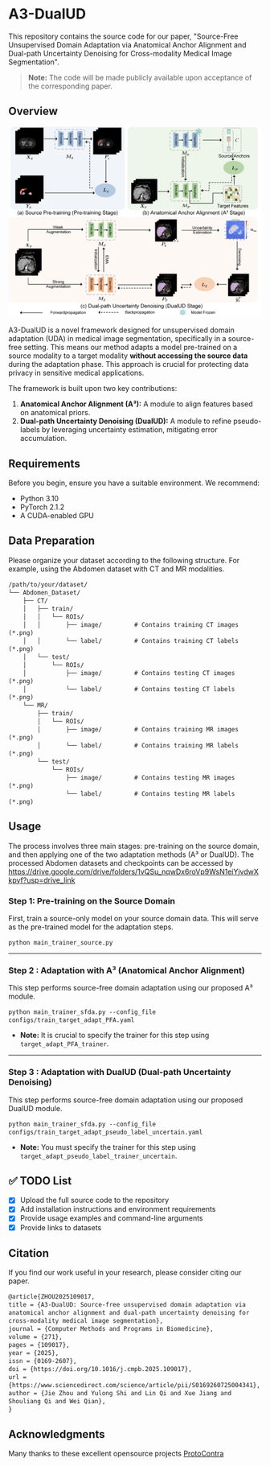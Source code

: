 # A3-DualUD
This repository contains the source code for our paper, "Source-Free Unsupervised Domain Adaptation via Anatomical Anchor Alignment and Dual-path Uncertainty Denoising for Cross-modality Medical Image Segmentation".

> **Note:** The code will be made publicly available upon acceptance of the corresponding paper.

## Overview

![](./Overview.png)

A3-DualUD is a novel framework designed for unsupervised domain adaptation (UDA) in medical image segmentation, specifically in a source-free setting. This means our method adapts a model pre-trained on a source modality to a target modality **without accessing the source data** during the adaptation phase. This approach is crucial for protecting data privacy in sensitive medical applications.

The framework is built upon two key contributions:

1. **Anatomical Anchor Alignment (A³):** A module to align features based on anatomical priors.
2. **Dual-path Uncertainty Denoising (DualUD):** A module to refine pseudo-labels by leveraging uncertainty estimation, mitigating error accumulation.

## Requirements

Before you begin, ensure you have a suitable environment. We recommend:

- Python 3.10
- PyTorch 2.1.2
- A CUDA-enabled GPU

## Data Preparation

Please organize your dataset according to the following structure. For example, using the Abdomen dataset with CT and MR modalities. 

```
/path/to/your/dataset/
└── Abdomen_Dataset/
    ├── CT/
    │   ├── train/
    │   │   └── ROIs/
    │   │       ├── image/         # Contains training CT images (*.png)
    │   │       └── label/         # Contains training CT labels (*.png)
    │   └── test/
    │       └── ROIs/
    │           ├── image/         # Contains testing CT images (*.png)
    │           └── label/         # Contains testing CT labels (*.png)
    └── MR/
        ├── train/
        │   └── ROIs/
        │       ├── image/         # Contains training MR images (*.png)
        │       └── label/         # Contains training MR labels (*.png)
        └── test/
            └── ROIs/
                ├── image/         # Contains testing MR images (*.png)
                └── label/         # Contains testing MR labels (*.png)
```

## Usage

The process involves three main stages: pre-training on the source domain, and then applying one of the two adaptation methods (A³ or DualUD). The processed Abdomen datasets and checkpoints can be accessed by https://drive.google.com/drive/folders/1vQSu_nqwDx6roVp9WsN1eiYjvdwXkpyf?usp=drive_link

### Step 1: Pre-training on the Source Domain

First, train a source-only model on your source domain data. This will serve as the pre-trained model for the adaptation steps.

```
python main_trainer_source.py
```

------

### Step 2 : Adaptation with A³ (Anatomical Anchor Alignment)

This step performs source-free domain adaptation using our proposed A³ module.

```
python main_trainer_sfda.py --config_file configs/train_target_adapt_PFA.yaml
```

- **Note:** It is crucial to specify the trainer for this step using `target_adapt_PFA_trainer`.

------

### Step 3 : Adaptation with DualUD (Dual-path Uncertainty Denoising)

This step performs source-free domain adaptation using our proposed DualUD module.

```
python main_trainer_sfda.py --config_file configs/train_target_adapt_pseudo_label_uncertain.yaml
```

- **Note:** You must specify the trainer for this step using `target_adapt_pseudo_label_trainer_uncertain`.
## ✅ TODO List

- [x] Upload the full source code to the repository
- [x] Add installation instructions and environment requirements
- [x] Provide usage examples and command-line arguments
- [x] Provide links to datasets
## Citation

If you find our work useful in your research, please consider citing our paper.

```
@article{ZHOU2025109017,
title = {A3-DualUD: Source-free unsupervised domain adaptation via anatomical anchor alignment and dual-path uncertainty denoising for cross-modality medical image segmentation},
journal = {Computer Methods and Programs in Biomedicine},
volume = {271},
pages = {109017},
year = {2025},
issn = {0169-2607},
doi = {https://doi.org/10.1016/j.cmpb.2025.109017},
url = {https://www.sciencedirect.com/science/article/pii/S0169260725004341},
author = {Jie Zhou and Yulong Shi and Lin Qi and Xue Jiang and Shouliang Qi and Wei Qian},
}
```

## Acknowledgments

Many thanks to these excellent opensource projects
[ProtoContra](https://github.com/CSCYQJ/MICCAI23-ProtoContra-SFDA)
